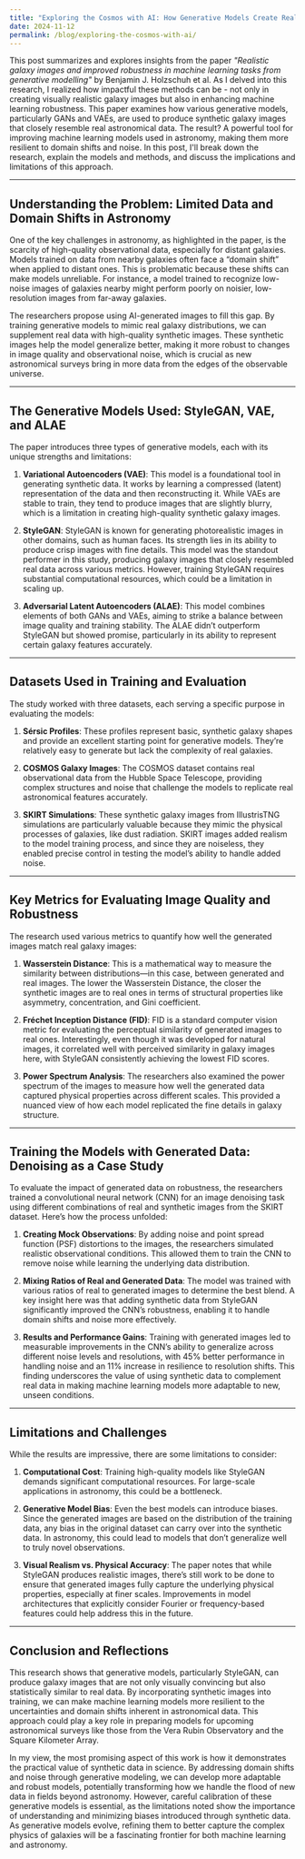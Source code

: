 ```yaml
---
title: "Exploring the Cosmos with AI: How Generative Models Create Realistic Galaxy Images and Improve Machine Learning Robustness"
date: 2024-11-12
permalink: /blog/exploring-the-cosmos-with-ai/
---
```


This post summarizes and explores insights from the paper *"Realistic galaxy images and improved robustness in machine learning tasks from generative modelling"* by Benjamin J. Holzschuh et al. As I delved into this research, I realized how impactful these methods can be - not only in creating visually realistic galaxy images but also in enhancing machine learning robustness. This paper examines how various generative models, particularly GANs and VAEs, are used to produce synthetic galaxy images that closely resemble real astronomical data. The result? A powerful tool for improving machine learning models used in astronomy, making them more resilient to domain shifts and noise. In this post, I'll break down the research, explain the models and methods, and discuss the implications and limitations of this approach.

---

## Understanding the Problem: Limited Data and Domain Shifts in Astronomy
One of the key challenges in astronomy, as highlighted in the paper, is the scarcity of high-quality observational data, especially for distant galaxies. Models trained on data from nearby galaxies often face a “domain shift” when applied to distant ones. This is problematic because these shifts can make models unreliable. For instance, a model trained to recognize low-noise images of galaxies nearby might perform poorly on noisier, low-resolution images from far-away galaxies.

The researchers propose using AI-generated images to fill this gap. By training generative models to mimic real galaxy distributions, we can supplement real data with high-quality synthetic images. These synthetic images help the model generalize better, making it more robust to changes in image quality and observational noise, which is crucial as new astronomical surveys bring in more data from the edges of the observable universe.

---

## The Generative Models Used: StyleGAN, VAE, and ALAE
The paper introduces three types of generative models, each with its unique strengths and limitations:

1. **Variational Autoencoders (VAE)**: This model is a foundational tool in generating synthetic data. It works by learning a compressed (latent) representation of the data and then reconstructing it. While VAEs are stable to train, they tend to produce images that are slightly blurry, which is a limitation in creating high-quality synthetic galaxy images.

2. **StyleGAN**: StyleGAN is known for generating photorealistic images in other domains, such as human faces. Its strength lies in its ability to produce crisp images with fine details. This model was the standout performer in this study, producing galaxy images that closely resembled real data across various metrics. However, training StyleGAN requires substantial computational resources, which could be a limitation in scaling up.

3. **Adversarial Latent Autoencoders (ALAE)**: This model combines elements of both GANs and VAEs, aiming to strike a balance between image quality and training stability. The ALAE didn’t outperform StyleGAN but showed promise, particularly in its ability to represent certain galaxy features accurately.

---

## Datasets Used in Training and Evaluation
The study worked with three datasets, each serving a specific purpose in evaluating the models:

1. **Sérsic Profiles**: These profiles represent basic, synthetic galaxy shapes and provide an excellent starting point for generative models. They’re relatively easy to generate but lack the complexity of real galaxies.
  
2. **COSMOS Galaxy Images**: The COSMOS dataset contains real observational data from the Hubble Space Telescope, providing complex structures and noise that challenge the models to replicate real astronomical features accurately.

3. **SKIRT Simulations**: These synthetic galaxy images from IllustrisTNG simulations are particularly valuable because they mimic the physical processes of galaxies, like dust radiation. SKIRT images added realism to the model training process, and since they are noiseless, they enabled precise control in testing the model’s ability to handle added noise.

---

## Key Metrics for Evaluating Image Quality and Robustness
The research used various metrics to quantify how well the generated images match real galaxy images:

1. **Wasserstein Distance**: This is a mathematical way to measure the similarity between distributions—in this case, between generated and real images. The lower the Wasserstein Distance, the closer the synthetic images are to real ones in terms of structural properties like asymmetry, concentration, and Gini coefficient.

2. **Fréchet Inception Distance (FID)**: FID is a standard computer vision metric for evaluating the perceptual similarity of generated images to real ones. Interestingly, even though it was developed for natural images, it correlated well with perceived similarity in galaxy images here, with StyleGAN consistently achieving the lowest FID scores.

3. **Power Spectrum Analysis**: The researchers also examined the power spectrum of the images to measure how well the generated data captured physical properties across different scales. This provided a nuanced view of how each model replicated the fine details in galaxy structure.

---

## Training the Models with Generated Data: Denoising as a Case Study
To evaluate the impact of generated data on robustness, the researchers trained a convolutional neural network (CNN) for an image denoising task using different combinations of real and synthetic images from the SKIRT dataset. Here’s how the process unfolded:

1. **Creating Mock Observations**: By adding noise and point spread function (PSF) distortions to the images, the researchers simulated realistic observational conditions. This allowed them to train the CNN to remove noise while learning the underlying data distribution.

2. **Mixing Ratios of Real and Generated Data**: The model was trained with various ratios of real to generated images to determine the best blend. A key insight here was that adding synthetic data from StyleGAN significantly improved the CNN’s robustness, enabling it to handle domain shifts and noise more effectively.

3. **Results and Performance Gains**: Training with generated images led to measurable improvements in the CNN’s ability to generalize across different noise levels and resolutions, with 45% better performance in handling noise and an 11% increase in resilience to resolution shifts. This finding underscores the value of using synthetic data to complement real data in making machine learning models more adaptable to new, unseen conditions.

---

## Limitations and Challenges
While the results are impressive, there are some limitations to consider:

1. **Computational Cost**: Training high-quality models like StyleGAN demands significant computational resources. For large-scale applications in astronomy, this could be a bottleneck.

2. **Generative Model Bias**: Even the best models can introduce biases. Since the generated images are based on the distribution of the training data, any bias in the original dataset can carry over into the synthetic data. In astronomy, this could lead to models that don’t generalize well to truly novel observations.

3. **Visual Realism vs. Physical Accuracy**: The paper notes that while StyleGAN produces realistic images, there’s still work to be done to ensure that generated images fully capture the underlying physical properties, especially at finer scales. Improvements in model architectures that explicitly consider Fourier or frequency-based features could help address this in the future.

---

## Conclusion and Reflections
This research shows that generative models, particularly StyleGAN, can produce galaxy images that are not only visually convincing but also statistically similar to real data. By incorporating synthetic images into training, we can make machine learning models more resilient to the uncertainties and domain shifts inherent in astronomical data. This approach could play a key role in preparing models for upcoming astronomical surveys like those from the Vera Rubin Observatory and the Square Kilometer Array.

In my view, the most promising aspect of this work is how it demonstrates the practical value of synthetic data in science. By addressing domain shifts and noise through generative modeling, we can develop more adaptable and robust models, potentially transforming how we handle the flood of new data in fields beyond astronomy. However, careful calibration of these generative models is essential, as the limitations noted show the importance of understanding and minimizing biases introduced through synthetic data. As generative models evolve, refining them to better capture the complex physics of galaxies will be a fascinating frontier for both machine learning and astronomy.
